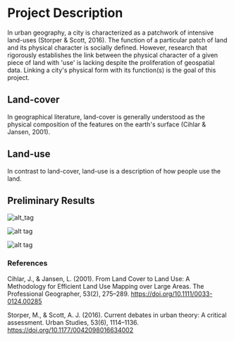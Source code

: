 # Project Description

In urban geography, a city is characterized as a patchwork of intensive land-uses (Storper & Scott, 2016). The function of a particular patch of land and its physical character is socially defined. However, research that rigorously establishes the link between the physical character of a given piece of land with 'use' is lacking despite the proliferation of geospatial data. Linking a city's physical form with its function(s) is the goal of this project. 

## Land-cover
In geographical literature, land-cover is generally understood as the physical composition of the features on the earth's surface (Cihlar & Jansen, 2001). 

## Land-use
In contrast to land-cover, land-use is a description of how people use the land.

## Preliminary Results

![alt_tag](https://github.com/tropicalmentat/land-cover-to-land-use-classification/blob/master/general_workflow.png)

![alt tag](https://github.com/tropicalmentat/land-cover-to-land-use-classification/blob/master/prelim%20land%20cover.png)

![alt tag](https://github.com/tropicalmentat/land-cover-to-land-use-classification/blob/master/land-use%20classification.png)

### References

Cihlar, J., & Jansen, L. (2001). From Land Cover to Land Use: A Methodology for Efficient Land Use Mapping over Large Areas. The Professional Geographer, 53(2), 275–289. https://doi.org/10.1111/0033-0124.00285

Storper, M., & Scott, A. J. (2016). Current debates in urban theory: A critical assessment. Urban Studies, 53(6), 1114–1136. https://doi.org/10.1177/0042098016634002



